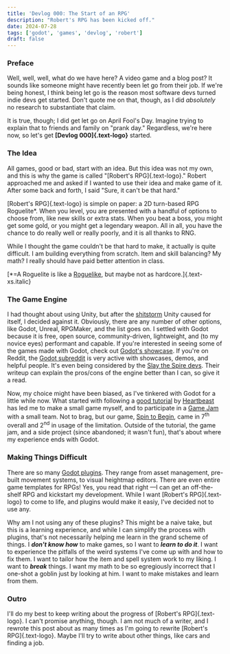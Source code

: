 ```yaml
---
title: 'Devlog 000: The Start of an RPG'
description: "Robert's RPG has been kicked off."
date: 2024-07-28
tags: ['godot', 'games', 'devlog', 'robert']
draft: false
---
```


### Preface
Well, well, well, what do we have here? A video game and a blog post? It sounds like someone might have recently been let go from their job. If we're being honest, I think being let go is the reason most software devs turned indie devs get started. Don't quote me on that, though, as I did *absolutely* no research to substantiate that claim.

It is true, though; I did get let go on April Fool's Day. Imagine trying to explain that to friends and family on "prank day." Regardless, we're here now, so let's get **[Devlog 000]{.text-logo}** started.

### The Idea
All games, good or bad, start with an idea. But this idea was not my own, and this is why the game is called "[Robert's RPG]{.text-logo}." Robert approached me and asked if I wanted to use their idea and make game of it. After some back and forth, I said "Sure, it can't be that hard."

[Robert's RPG]{.text-logo} is simple on paper: a 2D turn-based RPG Roguelite*. When you level, you are presented with a handful of options to choose from, like new skills or extra stats. When you beat a boss, you might get some gold, or you might get a legendary weapon. All in all, you have the chance to do really well or really poorly, and it is all thanks to RNG.

While I thought the game couldn't be that hard to make, it actually is quite difficult. I am building everything from scratch. Item and skill balancing? My math? I really should have paid better attention in class.

[*=A Roguelite is like a <a href="https://en.wikipedia.org/wiki/Roguelike" target="_blank">Roguelike</a>, but maybe not as hardcore.]{.text-xs.italic}

### The Game Engine 
I had thought about using Unity, but after the <a href="https://www.theverge.com/23873852/unity-new-pricing-model-news-updates" target="_blank">shitstorm</a> Unity caused for itself, I decided against it. Obviously, there are any number of other options, like Godot, Unreal, RPGMaker, and the list goes on. I settled with Godot because it is free, open source, community-driven, lightweight, and (to my novice eyes) performant and capable. If you're interested in seeing some of the games made with Godot, check out <a href="https://godotengine.org/showcase/" target="_blank">Godot's showcase</a>. If you're on Reddit, the <a href="https://reddit.com/r/godot" target="_blank">Godot subreddit</a> is very active with showcases, demos, and helpful people. It's even being considered by the <a href="https://caseyyano.com/on-evaluating-godot-b35ea86e8cf4" target="_blank">Slay the Spire devs</a>. Their writeup can explain the pros/cons of the engine better than I can, so give it a read.

Now, my choice might have been biased, as I've tinkered with Godot for a little while now. What started with following a <a href="https://www.youtube.com/watch?v=mAbG8Oi-SvQ&list=PL9FzW-m48fn2SlrW0KoLT4n5egNdX-W9a" target="_blank">good tutorial</a> by <a href="https://www.youtube.com/@uheartbeast/videos" target="_blank">Heartbeast</a> has led me to make a small game myself, and to participate in a <a href="https://itch.io/jam/mini-jam-157-electric/results" target="_blank">Game Jam</a> with a small team. Not to brag, but our game, <a href="https://indigosingularity.itch.io/spintobegin" target="_blank">Spin to Begin</a>, came in 7<sup>th</sup> overall and 2<sup>nd</sup> in usage of the limitation. Outside of the tutorial, the game jam, and a side project (since abandoned; it wasn't fun), that's about where my experience ends with Godot.

### Making Things Difficult
There are so many <a href="https://godotengine.org/asset-library/asset" target="_blank">Godot plugins</a>. They range from asset management, pre-built movement systems, to visual heightmap editors. There are even entire game templates for RPGs! Yes, you read that right &mdash;I can get an off-the-shelf RPG and kickstart my development. While I want [Robert's RPG]{.text-logo} to come to life, and plugins would make it easiy, I've decided not to use any.

Why am I not using any of these plugins? This might be a naive take, but this is a learning experience, and while I can simplify the process with plugins, that's not necessarily helping me learn in the grand scheme of things. I ***don't know how*** to make games, so I want to ***learn to do it***. I want to experience the pitfalls of the weird systems I've come up with and how to fix them. I want to tailor how the item and spell system work to my liking. I want to ***break*** things. I want my math to be so egregiously incorrect that I one-shot a goblin just by looking at him. I want to make mistakes and learn from them.

### Outro
I'll do my best to keep writing about the progress of [Robert's RPG]{.text-logo}. I can't promise anything, though. I am not much of a writer, and I rewrote this post about as many times as I'm going to rewrite [Robert's RPG]{.text-logo}. Maybe I'll try to write about other things, like cars and finding a job.
